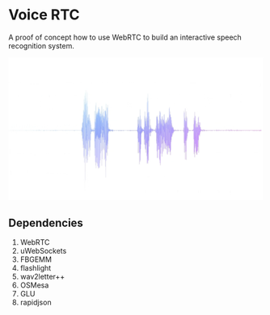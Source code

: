# Voice RTC

A proof of concept how to use WebRTC to build an interactive speech recognition system.

![](wave.png)

## Dependencies

1. WebRTC
2. uWebSockets
3. FBGEMM
4. flashlight
5. wav2letter++
6. OSMesa
7. GLU
8. rapidjson
